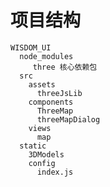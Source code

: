 # 项目结构 

    WISDOM_UI
      node_modules
         three 核心依赖包
      src
        assets
          threeJsLib
        components
          ThreeMap
          threeMapDialog
        views
          map
      static
        3DModels
        config
          index.js

          